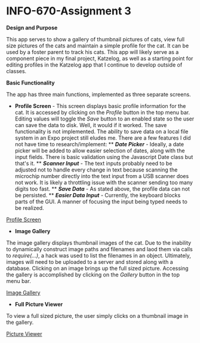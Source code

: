 # INFO-670-Assignment 3

**Design and Purpose**

This app serves to show a gallery of thumbnail pictures of cats, view full size pictures of the cats and maintain a simple profile for the cat. It can be used by a foster parent to track his cats.
This app will likely serve as a component piece in my final project, Katzelog, as well as a starting point for editing profiles in the Katzelog app that I continue to develop outside of classes.

**Basic Functionality**

The app has three main functions, implemented as three separate screens.

* **Profile Screen** - This screen displays basic profile information for the cat. It is accessed by clicking on the *Profile* button in the top menu bar. Editing values will toggle the *Save* button to an enabled state so the user can save the data to disk. Well, it would if it worked. The save functionality is not implemented. The ability to save data on a local file system in an Expo project still eludes me.
There are a few features I did not have time to research/implement:
** ***Date Picker*** - Ideally, a date picker will be added to allow easier selection of dates, along with the input fields. There is basic validation using the Javascript Date class but that's it.
** ***Scanner Input*** - The text inputs probably need to be adjusted not to handle every change in text because scanning the microchip number directly into the text input from a USB scanner does not work. It is likely a throttling issue with the scanner sending too many digits too fast.
** ***Save Data*** - As stated above, the profile data can not be persisted.
** ***Easier Data Input*** - Currently, the keyboard blocks parts of the GUI. A manner of focusing the input being typed needs to be realized.

[Profile Screen](./data/images/Profile_Screen.png)

* **Image Gallery**

The image gallery displays thumbnail images of the cat. Due to the inability to dynamically construct image paths and filenames and laod them via calls to *require(...)*, a hack was used to list the filenames in an object. Ultimately, images will need to be uploaded to a server and stored along with a database. Clicking on an image brings up the full sized picture. Accessing the gallery is accomplished by clicking on the *Gallery* button in the top menu bar.

[Image Gallery](./data/images/Gallery.png)

* **Full Picture Viewer**

To view a full sized picture, the user simply clicks on a thumbnail image in the gallery.

[Picture Viewer](./data/images/Full_Pic.png)
